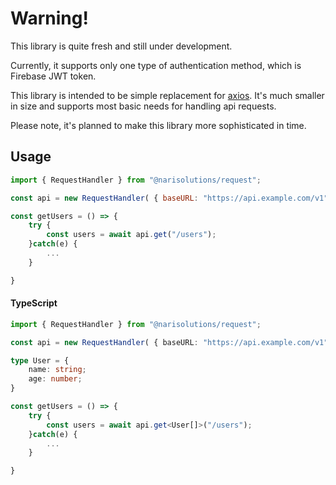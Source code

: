 # Warning!

This library is quite fresh and still under development.

Currently, it supports only one type of authentication method, which is Firebase JWT token.

This library is intended to be simple replacement for [axios](https://www.npmjs.com/package/axios). It's much smaller in size and supports most basic needs for handling api requests.

Please note, it's planned to make this library more sophisticated in time.

## Usage

```javascript
import { RequestHandler } from "@narisolutions/request";

const api = new RequestHandler( { baseURL: "https://api.example.com/v1", ... } );

const getUsers = () => {
    try {
        const users = await api.get("/users");
    }catch(e) {
        ...
    }

}

```

#### TypeScript

```typescript
import { RequestHandler } from "@narisolutions/request";

const api = new RequestHandler( { baseURL: "https://api.example.com/v1", ... } );

type User = {
    name: string;
    age: number;
}

const getUsers = () => {
    try {
        const users = await api.get<User[]>("/users");
    }catch(e) {
        ...
    }

}

```
